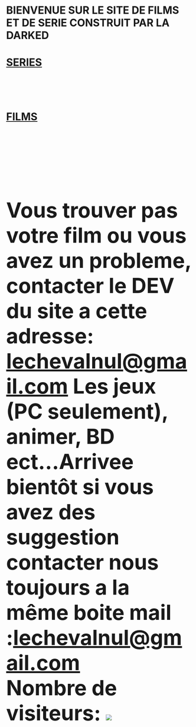 <head>
<title>DARK DOWNLOAD</title>
<link rel="shortcut icon" href="https://psyquoquackpack.github.io/favicon.ico">
</head>
<body>
<h1>BIENVENUE SUR LE SITE DE FILMS ET DE SERIE CONSTRUIT PAR LA DARKED<h1>
<h1><a rel="external nofollow" target="_blank" href="https://free-to.github.io/series/serie">SERIES</a><h1><br>
<h1><a rel="external nofollow" target="_blank" href=" https://free-to.github.io/films/base ">FILMS<h1><a><br>

<b>Vous trouver pas votre film ou vous avez un probleme, contacter le DEV du site a cette adresse: lechevalnul@gmail.com<b>
<b>Les jeux (PC seulement), animer, BD ect...Arrivee bientôt si vous avez des suggestion contacter nous toujours a la même boite mail :lechevalnul@gmail.com<b>
</br>
<b>Nombre de visiteurs: </b>
<img src="http://www.mon-compteur.fr/html_c01genv2-226337-1" border="0" />
